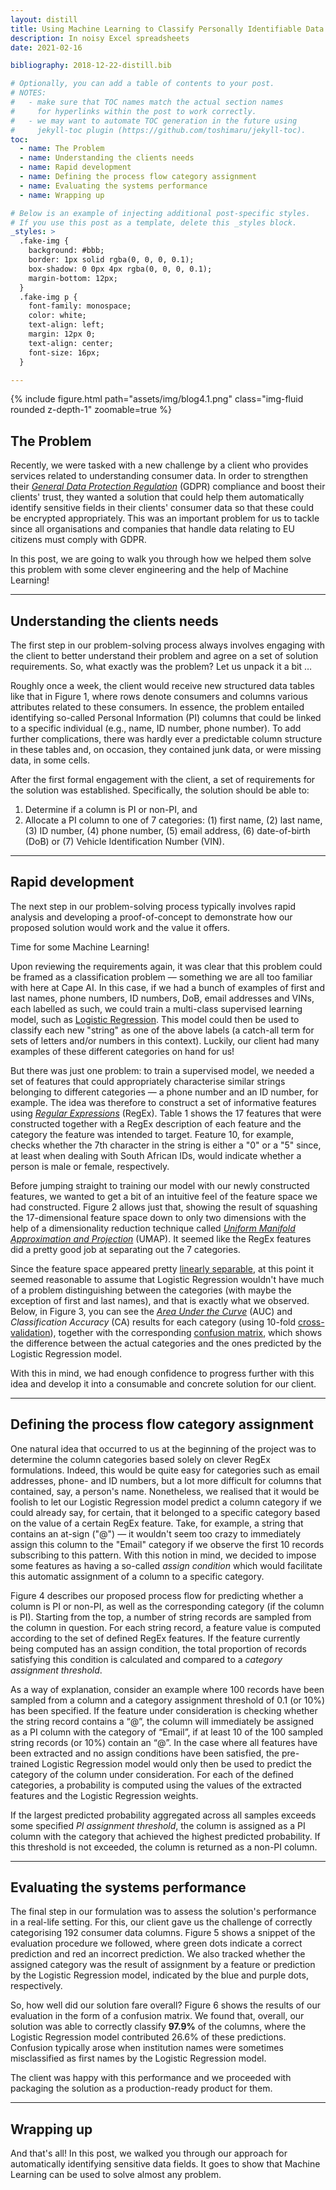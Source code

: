 ```yaml
---
layout: distill
title: Using Machine Learning to Classify Personally Identifiable Data Fields
description: In noisy Excel spreadsheets
date: 2021-02-16

bibliography: 2018-12-22-distill.bib

# Optionally, you can add a table of contents to your post.
# NOTES:
#   - make sure that TOC names match the actual section names
#     for hyperlinks within the post to work correctly.
#   - we may want to automate TOC generation in the future using
#     jekyll-toc plugin (https://github.com/toshimaru/jekyll-toc).
toc:
  - name: The Problem
  - name: Understanding the clients needs
  - name: Rapid development
  - name: Defining the process flow category assignment
  - name: Evaluating the systems performance
  - name: Wrapping up

# Below is an example of injecting additional post-specific styles.
# If you use this post as a template, delete this _styles block.
_styles: >
  .fake-img {
    background: #bbb;
    border: 1px solid rgba(0, 0, 0, 0.1);
    box-shadow: 0 0px 4px rgba(0, 0, 0, 0.1);
    margin-bottom: 12px;
  }
  .fake-img p {
    font-family: monospace;
    color: white;
    text-align: left;
    margin: 12px 0;
    text-align: center;
    font-size: 16px;
  }

---
```


{% include figure.html path="assets/img/blog4.1.png" class="img-fluid rounded z-depth-1" zoomable=true %}

## The Problem

Recently, we were tasked with a new challenge by a client who provides services related to understanding consumer data. In order to strengthen their [*General Data Protection Regulation*](https://en.wikipedia.org/wiki/General_Data_Protection_Regulation) (GDPR) compliance and boost their clients' trust, they wanted a solution that could help them automatically identify sensitive fields in their clients' consumer data so that these could be encrypted appropriately. This was an important problem for us to tackle since all organisations and companies that handle data relating to EU citizens must comply with GDPR.

In this post, we are going to walk you through how we helped them solve this problem with some clever engineering and the help of Machine Learning!


***

## Understanding the clients needs

The first step in our problem-solving process always involves engaging with the client to better understand their problem and agree on a set of solution requirements. So, what exactly was the problem? Let us unpack it a bit …

Roughly once a week, the client would receive new structured data tables like that in Figure 1, where rows denote consumers and columns various attributes related to these consumers. In essence, the problem entailed identifying so-called Personal Information (PI) columns that could be linked to a specific individual (e.g., name, ID number, phone number). To add further complications, there was hardly ever a predictable column structure in these tables and, on occasion, they contained junk data, or were missing data, in some cells.

After the first formal engagement with the client, a set of requirements for the solution was established. Specifically, the solution should be able to:

1. Determine if a column is PI or non-PI, and
2. Allocate a PI column to one of 7 categories: (1) first name, (2) last name, (3) ID number, (4) phone number, (5) email address, (6) date-of-birth (DoB) or (7) Vehicle Identification Number (VIN).

***

## Rapid development

The next step in our problem-solving process typically involves rapid analysis and developing a proof-of-concept to demonstrate how our proposed solution would work and the value it offers.

Time for some Machine Learning!

Upon reviewing the requirements again, it was clear that this problem could be framed as a classification problem — something we are all too familiar with here at Cape AI. In this case, if we had a bunch of examples of first and last names, phone numbers, ID numbers, DoB, email addresses and VINs, each labelled as such, we could train a multi-class supervised learning model, such as [Logistic Regression](https://en.wikipedia.org/wiki/Logistic_regression). This model could then be used to classify each new "string" as one of the above labels (a catch-all term for sets of letters and/or numbers in this context). Luckily, our client had many examples of these different categories on hand for us!

But there was just one problem: to train a supervised model, we needed a set of features that could appropriately characterise similar strings belonging to different categories — a phone number and an ID number, for example. The idea was therefore to construct a set of informative features using [*Regular Expressions*](https://en.wikipedia.org/wiki/Regular_expression) (RegEx). Table 1 shows the 17 features that were constructed together with a RegEx description of each feature and the category the feature was intended to target. Feature 10, for example, checks whether the 7th character in the string is either a "0" or a "5" since, at least when dealing with South African IDs, would indicate whether a person is male or female, respectively.

Before jumping straight to training our model with our newly constructed features, we wanted to get a bit of an intuitive feel of the feature space we had constructed. Figure 2 allows just that, showing the result of squashing the 17-dimensional feature space down to only two dimensions with the help of a dimensionality reduction technique called [*Uniform Manifold Approximation and Projection*](https://arxiv.org/abs/1802.03426) (UMAP). It seemed like the RegEx features did a pretty good job at separating out the 7 categories.

Since the feature space appeared pretty [linearly separable](https://en.wikipedia.org/wiki/Linear_separability), at this point it seemed reasonable to assume that Logistic Regression wouldn't have much of a problem distinguishing between the categories (with maybe the exception of first and last names), and that is exactly what we observed. Below, in Figure 3, you can see the [*Area Under the Curve*](https://en.wikipedia.org/wiki/Receiver_operating_characteristic) (AUC) and *Classification Accuracy* (CA) results for each category (using 10-fold [cross-validation](https://en.wikipedia.org/wiki/Cross-validation_(statistics))), together with the corresponding [confusion matrix](https://en.wikipedia.org/wiki/Confusion_matrix), which shows the difference between the actual categories and the ones predicted by the Logistic Regression model.

With this in mind, we had enough confidence to progress further with this idea and develop it into a consumable and concrete solution for our client.

***

## Defining the process flow category assignment

One natural idea that occurred to us at the beginning of the project was to determine the column categories based solely on clever RegEx formulations. Indeed, this would be quite easy for categories such as email addresses, phone- and ID numbers, but a lot more difficult for columns that contained, say, a person's name. Nonetheless, we realised that it would be foolish to let our Logistic Regression model predict a column category if we could already say, for certain, that it belonged to a specific category based on the value of a certain RegEx feature. Take, for example, a string that contains an at-sign ("@") — it wouldn't seem too crazy to immediately assign this column to the "Email" category if we observe the first 10 records subscribing to this pattern. With this notion in mind, we decided to impose some features as having a so-called *assign condition* which would facilitate this automatic assignment of a column to a specific category.

Figure 4 describes our proposed process flow for predicting whether a column is PI or non-PI, as well as the corresponding category (if the column is PI). Starting from the top, a number of string records are sampled from the column in question. For each string record, a feature value is computed according to the set of defined RegEx features. If the feature currently being computed has an assign condition, the total proportion of records satisfying this condition is calculated and compared to a *category assignment threshold*.

As a way of explanation, consider an example where 100 records have been sampled from a column and a category assignment threshold of 0.1 (or 10%) has been specified. If the feature under consideration is checking whether the string record contains a “@”, the column will immediately be assigned as a PI column with the category of “Email”, if at least 10 of the 100 sampled string records (or 10%) contain an “@”. In the case where all features have been extracted and no assign conditions have been satisfied, the pre-trained Logistic Regression model would only then be used to predict the category of the column under consideration. For each of the defined categories, a probability is computed using the values of the extracted features and the Logistic Regression weights.

If the largest predicted probability aggregated across all samples exceeds some specified *PI assignment threshold*, the column is assigned as a PI column with the category that achieved the highest predicted probability. If this threshold is not exceeded, the column is returned as a non-PI column.

***

## Evaluating the systems performance

The final step in our formulation was to assess the solution's performance in a real-life setting. For this, our client gave us the challenge of correctly categorising 192 consumer data columns. Figure 5 shows a snippet of the evaluation procedure we followed, where green dots indicate a correct prediction and red an incorrect prediction. We also tracked whether the assigned category was the result of assignment by a feature or prediction by the Logistic Regression model, indicated by the blue and purple dots, respectively.

So, how well did our solution fare overall? Figure 6 shows the results of our evaluation in the form of a confusion matrix. We found that, overall, our solution was able to correctly classify **97.9%** of the columns, where the Logistic Regression model contributed 26.6% of these predictions. Confusion typically arose when institution names were sometimes misclassified as first names by the Logistic Regression model.

The client was happy with this performance and we proceeded with packaging the solution as a production-ready product for them.

***

## Wrapping up

And that's all! In this post, we walked you through our approach for automatically identifying sensitive data fields. It goes to show that Machine Learning can be used to solve almost any problem.
